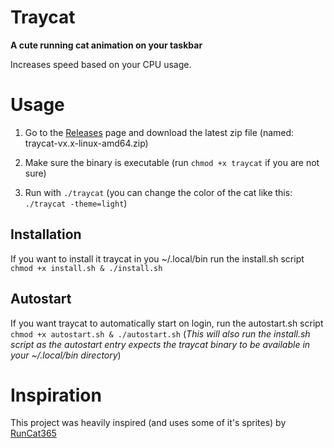 # Traycat

**A cute running cat animation on your taskbar**

Increases speed based on your CPU usage.

# Usage

1. Go to the [Releases](https://github.com/loissascha/traycat/releases) page and download the latest zip file (named: traycat-vx.x-linux-amd64.zip)

2. Make sure the binary is executable (run `chmod +x traycat` if you are not sure)

3. Run with `./traycat` (you can change the color of the cat like this: `./traycat -theme=light`)

## Installation

If you want to install it traycat in you ~/.local/bin run the install.sh script `chmod +x install.sh & ./install.sh`

## Autostart

If you want traycat to automatically start on login, run the autostart.sh script `chmod +x autostart.sh & ./autostart.sh` (*This will also run the install.sh script as the autostart entry expects the traycat binary to be available in your ~/.local/bin directory*)

# Inspiration

This project was heavily inspired (and uses some of it's sprites) by [RunCat365](https://github.com/Kyome22/RunCat365)
